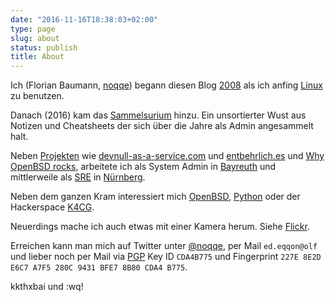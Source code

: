 ```yaml
---
date: "2016-11-16T18:38:03+02:00"
type: page
slug: about
status: publish
title: About
---
```


Ich (Florian Baumann,
[noqqe](/blog/2008/07/04/noqqede/)) begann diesen Blog
[2008](/blog/2008/03/24/hallo-welt-2/) als ich anfing
[Linux](https://de.wikipedia.org/wiki/Linux) zu benutzen.

Danach (2016) kam das [Sammelsurium](/sammelsurium/) hinzu. Ein unsortierter Wust aus Notizen
und Cheatsheets der sich über die Jahre als Admin angesammelt halt.

Neben [Projekten](/projects/) wie
[devnull-as-a-service.com](https://devnull-as-a-service.com) und
[entbehrlich.es](https://entbehrlich.es) und [Why OpenBSD
rocks](https://why-openbsd.rocks), arbeitete ich als System Admin in
[Bayreuth](https://de.wikipedia.org/wiki/Bayreuth) und mittlerweile als
[SRE](https://en.wikipedia.org/wiki/Site_Reliability_Engineering) in [Nürnberg](https://de.wikipedia.org/wiki/Nürnberg).

Neben dem ganzen Kram interessiert mich [OpenBSD](/tags/openbsd), [Python](/tags/python) oder der
Hackerspace [K4CG](https://k4cg.org).

Neuerdings mache ich auch etwas mit einer Kamera herum. Siehe
[Flickr](https://www.flickr.com/photos/144855651@N08/).

Erreichen kann man mich auf Twitter unter
[@noqqe](https://twitter.com/noqqe), per Mail <code class="rev">ed.eqqon@olf</code> und lieber noch per Mail via
[PGP](/pgp/) Key ID `CDA4B775` und Fingerprint `227E 8E2D E6C7 A7F5 280C 9431 BFE7 8B80 CDA4 B775`.

kkthxbai und :wq!
